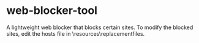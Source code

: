 # web-blocker-tool
A lightweight web blocker that blocks certain sites. To modify the blocked sites, edit the hosts file in \resources\replacementfiles.
